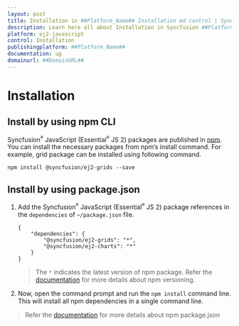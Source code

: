 ```yaml
---
layout: post
title: Installation in ##Platform_Name## Installation md control | Syncfusion
description: Learn here all about Installation in Syncfusion ##Platform_Name## Installation md control of Syncfusion Essential JS 2 and more.
platform: ej2-javascript
control: Installation 
publishingplatform: ##Platform_Name##
documentation: ug
domainurl: ##DomainURL##
---
```


# Installation

## Install by using npm CLI

Syncfusion<sup style="font-size:70%">&reg;</sup> JavaScript (Essential<sup style="font-size:70%">&reg;</sup> JS 2) packages are published in [npm](https://www.npmjs.com/search?q=scope:syncfusion). You can install the necessary packages from npm’s install command. For example, grid package can be installed using following command.

```
npm install @syncfusion/ej2-grids --save
```

## Install by using package.json

1. Add the Syncfusion<sup style="font-size:70%">&reg;</sup> JavaScript (Essential<sup style="font-size:70%">&reg;</sup> JS 2) package references in the `dependencies` of `~/package.json` file.

    ```
    {
        "dependencies": {
            "@syncfusion/ej2-grids": "*",
            "@syncfusion/ej2-charts": "*"
        }
    }
    ```
    > The `*` indicates the latest version of npm package. Refer the [documentation](https://docs.npmjs.com/misc/semver#versions) for more details about npm versioning.

2. Now, open the command prompt and run the `npm install` command line. This will install all npm dependencies in a single command line.

> Refer the [documentation](https://docs.npmjs.com/files/package.json) for more details about npm package.json